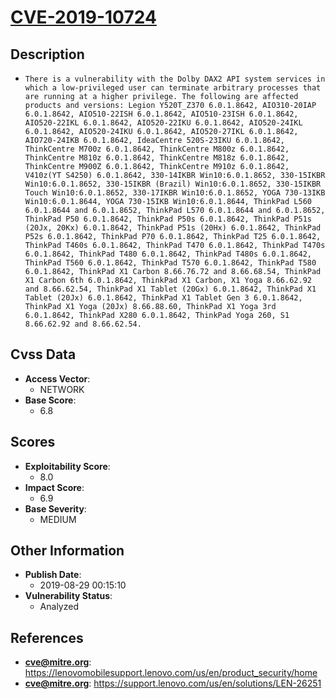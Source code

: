 
# [CVE-2019-10724](https://cve.mitre.org/cgi-bin/cvename.cgi?name=CVE-2019-10724)

## Description

- `There is a vulnerability with the Dolby DAX2 API system services in which a low-privileged user can terminate arbitrary processes that are running at a higher privilege. The following are affected products and versions: Legion Y520T_Z370 6.0.1.8642, AIO310-20IAP 6.0.1.8642, AIO510-22ISH 6.0.1.8642, AIO510-23ISH 6.0.1.8642, AIO520-22IKL 6.0.1.8642, AIO520-22IKU 6.0.1.8642, AIO520-24IKL 6.0.1.8642, AIO520-24IKU 6.0.1.8642, AIO520-27IKL 6.0.1.8642, AIO720-24IKB 6.0.1.8642, IdeaCentre 520S-23IKU 6.0.1.8642, ThinkCentre M700z 6.0.1.8642, ThinkCentre M800z 6.0.1.8642, ThinkCentre M810z 6.0.1.8642, ThinkCentre M818z 6.0.1.8642, ThinkCentre M900Z 6.0.1.8642, ThinkCentre M910z 6.0.1.8642, V410z(YT S4250) 6.0.1.8642, 330-14IKBR Win10:6.0.1.8652, 330-15IKBR Win10:6.0.1.8652, 330-15IKBR (Brazil) Win10:6.0.1.8652, 330-15IKBR Touch Win10:6.0.1.8652, 330-17IKBR Win10:6.0.1.8652, YOGA 730-13IKB Win10:6.0.1.8644, YOGA 730-15IKB Win10:6.0.1.8644, ThinkPad L560 6.0.1.8644 and 6.0.1.8652, ThinkPad L570 6.0.1.8644 and 6.0.1.8652, ThinkPad P50 6.0.1.8642, ThinkPad P50s 6.0.1.8642, ThinkPad P51s (20Jx, 20Kx) 6.0.1.8642, ThinkPad P51s (20Hx) 6.0.1.8642, ThinkPad P52s 6.0.1.8642, ThinkPad P70 6.0.1.8642, ThinkPad T25 6.0.1.8642, ThinkPad T460s 6.0.1.8642, ThinkPad T470 6.0.1.8642, ThinkPad T470s 6.0.1.8642, ThinkPad T480 6.0.1.8642, ThinkPad T480s 6.0.1.8642, ThinkPad T560 6.0.1.8642, ThinkPad T570 6.0.1.8642, ThinkPad T580 6.0.1.8642, ThinkPad X1 Carbon 8.66.76.72 and 8.66.68.54, ThinkPad X1 Carbon 6th 6.0.1.8642, ThinkPad X1 Carbon, X1 Yoga 8.66.62.92 and 8.66.62.54, ThinkPad X1 Tablet (20Gx) 6.0.1.8642, ThinkPad X1 Tablet (20Jx) 6.0.1.8642, ThinkPad X1 Tablet Gen 3 6.0.1.8642, ThinkPad X1 Yoga (20Jx) 8.66.88.60, ThinkPad X1 Yoga 3rd 6.0.1.8642, ThinkPad X280 6.0.1.8642, ThinkPad Yoga 260, S1 8.66.62.92 and 8.66.62.54.`

## Cvss Data

- **Access Vector**:
  - NETWORK
- **Base Score**:
  - 6.8

## Scores

- **Exploitability Score**:
  - 8.0
- **Impact Score**:
  - 6.9
- **Base Severity**:
  - MEDIUM

## Other Information

- **Publish Date**:
  - 2019-08-29 00:15:10
- **Vulnerability Status**:
  - Analyzed

## References

- **cve@mitre.org**: https://lenovomobilesupport.lenovo.com/us/en/product_security/home
- **cve@mitre.org**: https://support.lenovo.com/us/en/solutions/LEN-26251
